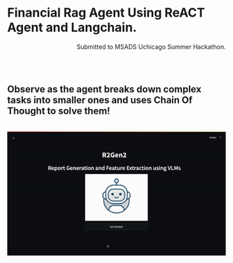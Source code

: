 <h1>Financial Rag Agent Using ReACT Agent and Langchain.</h1>
<p align="right">Submitted to MSADS Uchicago Summer Hackathon.</p>
<br><br>
<h2>Observe as the agent breaks down complex tasks into smaller ones and uses Chain Of Thought to solve them!</h2>
<br>
<img src="https://github.com/aayushv001/R2Gen2/blob/main/demo.gif"/>
